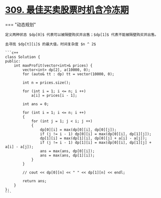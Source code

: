 # [309. 最佳买卖股票时机含冷冻期](https://leetcode.cn/problems/best-time-to-buy-and-sell-stock-with-cooldown/description/)

=== "动态规划"

    定义两种状态 $dp[0]$ 代表可以被隔壁购买并出售；$dp[1]$ 代表不能被隔壁购买并出售。

    去寻找 $dp[t][i]$ 的最大值，时间复杂度 $n ^ 2$

    ```c++
    class Solution {
    public:
        int maxProfit(vector<int>& prices) {
            vector<int> dp[2], a(10000, 0);
            for (auto& tt : dp) tt = vector(10000, 0);

            int n = prices.size();

            for (int i = 1; i <= n; i ++)
                a[i] = prices[i - 1];

            int ans = 0;

            for (int i = 1; i <= n; i ++)
            {
                for (int j = 1; j < i; j ++)
                {
                    dp[0][i] = max(dp[0][i], dp[0][j]);
                    if (j != i - 1) dp[0][i] = max(dp[0][i], dp[1][j]);
                    dp[1][i] = max(dp[1][i], dp[0][j] + a[i] - a[j]);
                    if (j != i - 1) dp[1][i] = max(dp[0][i], dp[1][j] + a[i] - a[j]);
                    ans = max(ans, dp[0][i]);
                    ans = max(ans, dp[1][i]);
                }
            }

            // cout << dp[0][n] << " " << dp[1][n] << endl;

            return ans;
        }
    };
    ```